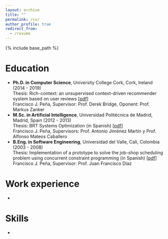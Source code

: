 ```yaml
---
layout: archive
title: ""
permalink: /cv/
author_profile: true
redirect_from:
  - /resume
---
```


{% include base_path %}

Education
======
* **Ph.D. in Computer Science**, University College Cork, Cork, Ireland (2014 - 2019)<br>
  Thesis: Rich-context: an unsupervised context-driven recommender system based on user reviews \[[pdf](http://melqkiades.github.io/files/download/thesis/phd-thesis.pdf)\]<br>
  Francisco J. Peña, Supervisor: Prof. Derek Bridge, Oponent: Prof. Markus Zanker
* **M.Sc. in Artificial Intelligence**, Universidad Politécnica de Madrid, Madrid, Spain (2012 - 2013)<br>
  Thesis: BRT Systems Optimization (in Spanish) \[[pdf](http://melqkiades.github.io/files/download/thesis/msc-thesis.pdf)\]<br>
  Francisco J. Peña, Supervisors: Prof. Antonio Jiménez Martín y Prof. Alfonso Mateos Caballero
* **B.Eng. in Software Engineering**, Universidad del Valle, Cali, Colombia (2003 - 2008)<br>
  Thesis: Implementation of a prototype to solve the job-shop scheduling problem using concurrent constraint programming (in Spanish) \[[pdf](http://melqkiades.github.io/files/download/thesis/beng-thesis.pdf)\]<br>
  Francisco J. Peña, Supervisor: Prof. Juan Francisco Díaz



Work experience
======
* 
  
Skills
======
* 


